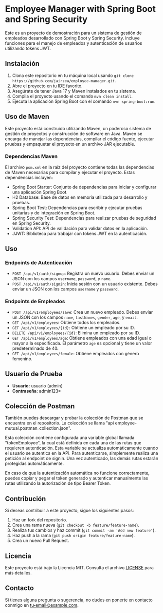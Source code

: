 # Employee Manager with Spring Boot and Spring Security

Este es un proyecto de demostración para un sistema de gestión de empleados desarrollado con Spring Boot y Spring Security. Incluye funciones para el manejo de empleados y autenticación de usuarios utilizando tokens JWT.

## Instalación

1. Clona este repositorio en tu máquina local usando `git clone https://github.com/jairzea/employee-manager.git`.
2. Abre el proyecto en tu IDE favorito.
3. Asegúrate de tener Java 17 y Maven instalados en tu sistema.
4. Compila el proyecto usando el comando `mvn clean install`.
5. Ejecuta la aplicación Spring Boot con el comando `mvn spring-boot:run`.

## Uso de Maven

Este proyecto está construido utilizando Maven, un poderoso sistema de gestión de proyectos y construcción de software en Java. Maven se encarga de manejar las dependencias, compilar el código fuente, ejecutar pruebas y empaquetar el proyecto en un archivo JAR ejecutable.

### Dependencias Maven

El archivo `pom.xml` en la raíz del proyecto contiene todas las dependencias de Maven necesarias para compilar y ejecutar el proyecto. Estas dependencias incluyen:

- Spring Boot Starter: Conjunto de dependencias para iniciar y configurar una aplicación Spring Boot.
- H2 Database: Base de datos en memoria utilizada para desarrollo y pruebas.
- Spring Boot Test: Dependencias para escribir y ejecutar pruebas unitarias y de integración en Spring Boot.
- Spring Security Test: Dependencias para realizar pruebas de seguridad en Spring Security.
- Validation API: API de validación para validar datos en la aplicación.
- JJWT: Biblioteca para trabajar con tokens JWT en la autenticación.

## Uso

### Endpoints de Autenticación

- `POST /api/v1/auth/signup`: Registra un nuevo usuario. Debes enviar un JSON con los campos `username`, `password`, y `name`.
- `POST /api/v1/auth/signin`: Inicia sesión con un usuario existente. Debes enviar un JSON con los campos `username` y `password`.

### Endpoints de Empleados

- `POST /api/v1/employees/save`: Crea un nuevo empleado. Debes enviar un JSON con los campos `name`, `lastNames`, `gender`, `age`, y `email`.
- `GET /api/v1/employees`: Obtiene todos los empleados.
- `GET /api/v1/employees/{id}`: Obtiene un empleado por su ID.
- `DELETE /api/v1/employees/{id}`: Elimina un empleado por su ID.
- `GET /api/v1/employees/age`: Obtiene empleados con una edad igual o mayor a la especificada. El parámetro `age` es opcional y tiene un valor predeterminado de 40.
- `GET /api/v1/employees/female`: Obtiene empleados con género femenino.

## Usuario de Prueba

- **Usuario:** usuario (admin)
- **Contraseña:** admin123\*

## Colección de Postman

También puedes descargar y probar la colección de Postman que se encuentra en el repositorio. La colección se llama "api employee-mutual.postman_collection.json".

Esta colección contiene configurada una variable global llamada "tokenEmployee", la cual está definida en cada una de las rutas que requieren autenticación. Esta variable se actualiza automáticamente cuando el usuario se autentica en la API. Para autenticarse, simplemente realiza una petición al endpoint de signin. Una vez autenticado, las demás rutas estarán protegidas automáticamente.

En caso de que la autenticación automática no funcione correctamente, puedes copiar y pegar el token generado y autenticar manualmente las rutas utilizando la autorización de tipo Bearer Token.

## Contribución

Si deseas contribuir a este proyecto, sigue los siguientes pasos:

1. Haz un fork del repositorio.
2. Crea una rama nueva (`git checkout -b feature/feature-name`).
3. Realiza tus cambios y haz commit (`git commit -am 'Add new feature'`).
4. Haz push a la rama (`git push origin feature/feature-name`).
5. Crea un nuevo Pull Request.

## Licencia

Este proyecto está bajo la Licencia MIT. Consulta el archivo [LICENSE](LICENSE) para más detalles.

## Contacto

Si tienes alguna pregunta o sugerencia, no dudes en ponerte en contacto conmigo en [tu-email@example.com](mailto:tu-email@example.com).

```

```
